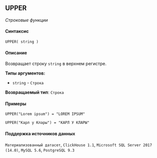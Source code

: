 ## UPPER

_Строковые функции_

#### Синтаксис


```
UPPER( string )
```

#### Описание
Возвращает строку `string` в верхнем регистре.

**Типы аргументов:**
- `string` - `Строка`


**Возвращаемый тип**: `Строка`

#### Примеры

```
UPPER("Lorem ipsum") = "LOREM IPSUM"
```

```
UPPER("Карл у Клары") = "КАРЛ У КЛАРЫ"
```


#### Поддержка источников данных

`Материализованный датасет`, `ClickHouse 1.1`, `Microsoft SQL Server 2017 (14.0)`, `MySQL 5.6`, `PostgreSQL 9.3`
